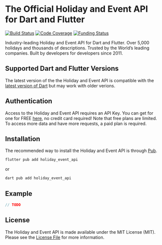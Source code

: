 # The Official Holiday and Event API for Dart and Flutter

<!-- pub.dev version -->
[![Build Status](https://github.com/westy92/holiday-event-api-dart/actions/workflows/ci.yml/badge.svg)](https://github.com/westy92/holiday-event-api-dart/actions)
[![Code Coverage](https://codecov.io/gh/westy92/holiday-event-api-dart/branch/main/graph/badge.svg)](https://codecov.io/gh/westy92/holiday-event-api-dart)
[![Funding Status](https://img.shields.io/github/sponsors/westy92)](https://github.com/sponsors/westy92)

Industry-leading Holiday and Event API for Dart and Flutter. Over 5,000 holidays and thousands of descriptions. Trusted by the World’s leading companies. Built by developers for developers since 2011.

## Supported Dart and Flutter Versions

The latest version of the the Holiday and Event API is compatible with the [latest version of Dart](https://dart.dev/) but may work with older verions.

## Authentication

Access to the Holiday and Event API requires an API Key. You can get for one for FREE [here](https://apilayer.com/marketplace/checkiday-api#pricing), no credit card required! Note that free plans are limited. To access more data and have more requests, a paid plan is required.

## Installation

The recommended way to install the Holiday and Event API is through [Pub](https://pub.dev/).

```bash
flutter pub add holiday_event_api
```

or

```bash
dart pub add holiday_event_api
```

## Example

```dart
// TODO
```

## License

The Holiday and Event API is made available under the MIT License (MIT). Please see the [License File](LICENSE) for more information.
